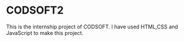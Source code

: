 # CODSOFT2
 This is the internship project of CODSOFT. I have used HTML,CSS and JavaScript to make this project.
